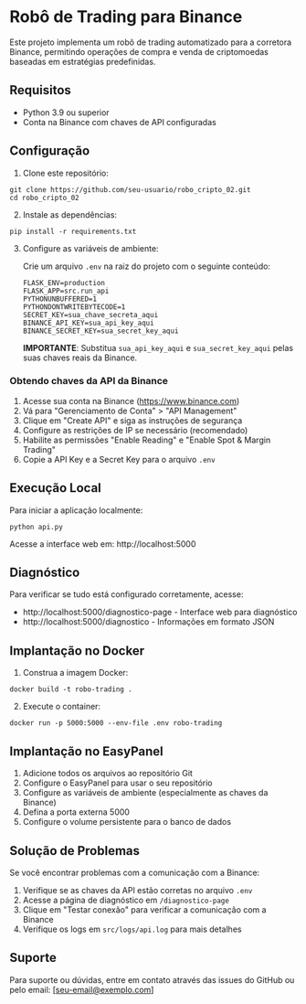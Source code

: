 # Robô de Trading para Binance

Este projeto implementa um robô de trading automatizado para a corretora Binance, permitindo operações de compra e venda de criptomoedas baseadas em estratégias predefinidas.

## Requisitos

- Python 3.9 ou superior
- Conta na Binance com chaves de API configuradas

## Configuração

1. Clone este repositório:
```
git clone https://github.com/seu-usuario/robo_cripto_02.git
cd robo_cripto_02
```

2. Instale as dependências:
```
pip install -r requirements.txt
```

3. Configure as variáveis de ambiente:
   
   Crie um arquivo `.env` na raiz do projeto com o seguinte conteúdo:
   ```
   FLASK_ENV=production
   FLASK_APP=src.run_api
   PYTHONUNBUFFERED=1
   PYTHONDONTWRITEBYTECODE=1
   SECRET_KEY=sua_chave_secreta_aqui
   BINANCE_API_KEY=sua_api_key_aqui
   BINANCE_SECRET_KEY=sua_secret_key_aqui
   ```

   **IMPORTANTE**: Substitua `sua_api_key_aqui` e `sua_secret_key_aqui` pelas suas chaves reais da Binance.

### Obtendo chaves da API da Binance

1. Acesse sua conta na Binance (https://www.binance.com)
2. Vá para "Gerenciamento de Conta" > "API Management"
3. Clique em "Create API" e siga as instruções de segurança
4. Configure as restrições de IP se necessário (recomendado)
5. Habilite as permissões "Enable Reading" e "Enable Spot & Margin Trading"
6. Copie a API Key e a Secret Key para o arquivo `.env`

## Execução Local

Para iniciar a aplicação localmente:

```
python api.py
```

Acesse a interface web em: http://localhost:5000

## Diagnóstico

Para verificar se tudo está configurado corretamente, acesse:

- http://localhost:5000/diagnostico-page - Interface web para diagnóstico
- http://localhost:5000/diagnostico - Informações em formato JSON

## Implantação no Docker

1. Construa a imagem Docker:
```
docker build -t robo-trading .
```

2. Execute o container:
```
docker run -p 5000:5000 --env-file .env robo-trading
```

## Implantação no EasyPanel

1. Adicione todos os arquivos ao repositório Git
2. Configure o EasyPanel para usar o seu repositório
3. Configure as variáveis de ambiente (especialmente as chaves da Binance)
4. Defina a porta externa 5000
5. Configure o volume persistente para o banco de dados

## Solução de Problemas

Se você encontrar problemas com a comunicação com a Binance:

1. Verifique se as chaves da API estão corretas no arquivo `.env`
2. Acesse a página de diagnóstico em `/diagnostico-page`
3. Clique em "Testar conexão" para verificar a comunicação com a Binance
4. Verifique os logs em `src/logs/api.log` para mais detalhes

## Suporte

Para suporte ou dúvidas, entre em contato através das issues do GitHub ou pelo email: [seu-email@exemplo.com]
